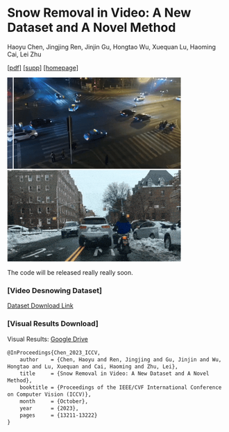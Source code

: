 # Snow Removal in Video: A New Dataset and A Novel Method

Haoyu Chen, Jingjing Ren, Jinjin Gu, Hongtao Wu, Xuequan Lu, Haoming Cai, Lei Zhu

[[pdf]](https://openaccess.thecvf.com/content/ICCV2023/html/Chen_Snow_Removal_in_Video_A_New_Dataset_and_A_Novel_ICCV_2023_paper.html)
[[supp]](https://openaccess.thecvf.com/content/ICCV2023/supplemental/Chen_Snow_Removal_in_ICCV_2023_supplemental.zip)
[[homepage]](https://haoyuchen.com/VideoDesnowing)

![](./1.gif)![](./2.gif)

The code will be released really really soon.

### [Video Desnowing Dataset]

[Dataset Download Link](https://haoyuchen.com/VideoDesnowing)

### [Visual Results Download]

Visual Results: [Google Drive](https://drive.google.com/file/d/1m08URXwxCP1eo5JNxWgcmO7g_cp5nSZD/view?usp=sharing)



```
@InProceedings{Chen_2023_ICCV,
    author    = {Chen, Haoyu and Ren, Jingjing and Gu, Jinjin and Wu, Hongtao and Lu, Xuequan and Cai, Haoming and Zhu, Lei},
    title     = {Snow Removal in Video: A New Dataset and A Novel Method},
    booktitle = {Proceedings of the IEEE/CVF International Conference on Computer Vision (ICCV)},
    month     = {October},
    year      = {2023},
    pages     = {13211-13222}
}
```
